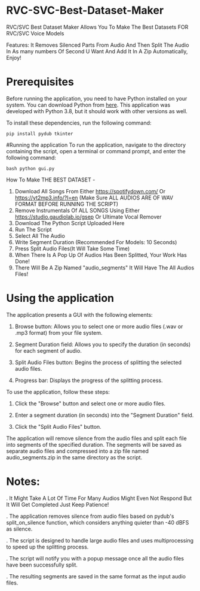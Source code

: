# RVC-SVC-Best-Dataset-Maker
RVC/SVC Best Dataset Maker Allows You To Make The Best Datasets FOR RVC/SVC Voice Models

Features: It Removes Silenced Parts From Audio And Then Split The Audio In As many numbers Of Second U Want And Add It In A Zip Automatically, Enjoy!

# Prerequisites

Before running the application, you need to have Python installed on your system. You can download Python from [here](https://www.python.org/downloads/). This application was developed with Python 3.8, but it should work with other versions as well.

To install these dependencies, run the following command:

```shell
pip install pydub tkinter
```

#Running the application
To run the application, navigate to the directory containing the script, open a terminal or command prompt, and enter the following command:

``bash
python gui.py
``

How To Make THE BEST DATASET -
1) Download All Songs From Either https://spotifydown.com/ Or https://yt2mp3.info/?l=en (Make Sure ALL AUDIOS ARE OF WAV FORMAT BEFORE RUNNING THE SCRIPT)
2) Remove Instrumentals Of ALL SONGS Using Either https://studio.gaudiolab.io/gsep Or Ultimate Vocal Remover
3) Download The Python Script Uploaded Here
4) Run The Script
5) Select All The Audio
6) Write Segment Duration (Recommended For Models: 10 Seconds)
7) Press Split Audio Files(It Will Take Some Time)
8) When There Is A Pop Up Of Audios Has Been Splitted, Your Work Has Done!
9) There Will Be A Zip Named "audio_segments" It Will Have The All Audios Files!


# Using the application
The application presents a GUI with the following elements:

1. Browse button: Allows you to select one or more audio files (.wav or .mp3 format) from your file system.

2. Segment Duration field: Allows you to specify the duration (in seconds) for each segment of audio.

3. Split Audio Files button: Begins the process of splitting the selected audio files.

4. Progress bar: Displays the progress of the splitting process.

To use the application, follow these steps:

1. Click the "Browse" button and select one or more audio files.

2. Enter a segment duration (in seconds) into the "Segment Duration" field.

3. Click the "Split Audio Files" button.

The application will remove silence from the audio files and split each file into segments of the specified duration. The segments will be saved as separate audio files and compressed into a zip file named audio_segments.zip in the same directory as the script.


# Notes: 

. It Might Take A Lot Of Time For Many Audios Might Even Not Respond But It Will Get Completed Just Keep Patience!

. The application removes silence from audio files based on pydub's split_on_silence function, which considers anything quieter than -40 dBFS as silence.

. The script is designed to handle large audio files and uses multiprocessing to speed up the splitting process.

. The script will notify you with a popup message once all the audio files have been successfully split.

. The resulting segments are saved in the same format as the input audio files.
